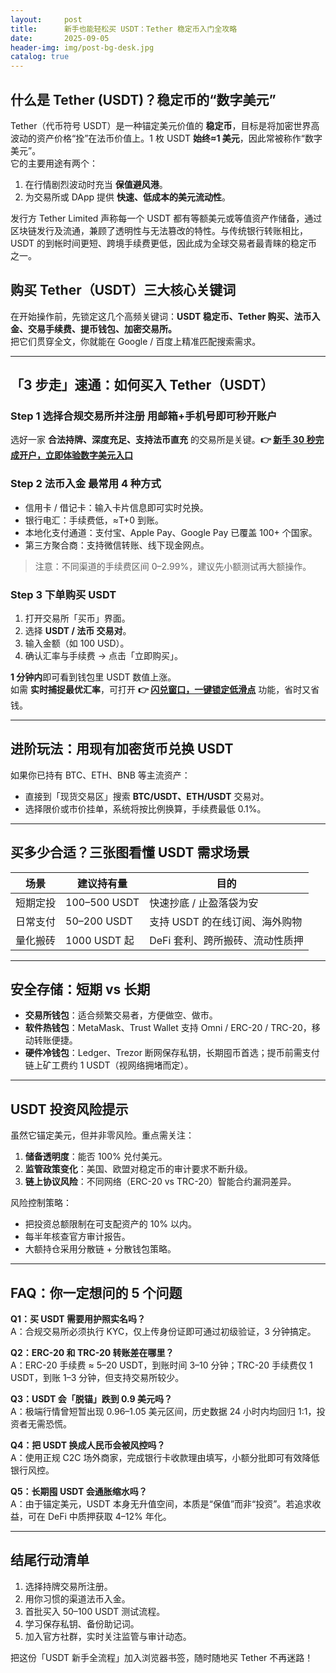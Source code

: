 ```yaml
---
layout:     post
title:      新手也能轻松买 USDT：Tether 稳定币入门全攻略
date:       2025-09-05
header-img: img/post-bg-desk.jpg
catalog: true
---
```


## 什么是 Tether (USDT)？稳定币的“数字美元”

Tether（代币符号 USDT）是一种锚定美元价值的 **稳定币**，目标是将加密世界高波动的资产价格“拴”在法币价值上。1 枚 USDT **始终≈1 美元**，因此常被称作“数字美元”。  
它的主要用途有两个：

1. 在行情剧烈波动时充当 **保值避风港**。  
2. 为交易所或 DApp 提供 **快速、低成本的美元流动性**。

发行方 Tether Limited 声称每一个 USDT 都有等额美元或等值资产作储备，通过区块链发行及流通，兼顾了透明性与无法篡改的特性。与传统银行转账相比，USDT 的到帐时间更短、跨境手续费更低，因此成为全球交易者最青睐的稳定币之一。

## 购买 Tether（USDT）三大核心关键词

在开始操作前，先锁定这几个高频关键词：**USDT 稳定币、Tether 购买、法币入金、交易手续费、提币钱包、加密交易所。**  
把它们贯穿全文，你就能在 Google / 百度上精准匹配搜索需求。

---

## 「3 步走」速通：如何买入 Tether（USDT）

### Step 1 选择合规交易所并注册 用邮箱+手机号即可秒开账户
选好一家 **合法持牌、深度充足、支持法币直充** 的交易所是关键。**👉 [新手 30 秒完成开户，立即体验数字美元入口](https://okxdog.com/)**

### Step 2 法币入金 最常用 4 种方式
- 信用卡 / 借记卡：输入卡片信息即可实时兑换。  
- 银行电汇：手续费低，≈T+0 到账。  
- 本地化支付通道：支付宝、Apple Pay、Google Pay 已覆盖 100+ 个国家。  
- 第三方聚合商：支持微信转账、线下现金网点。

> 注意：不同渠道的手续费区间 0–2.99%，建议先小额测试再大额操作。

### Step 3 下单购买 USDT  
1. 打开交易所「买币」界面。  
2. 选择 **USDT / 法币 交易对**。  
3. 输入金额（如 100 USD）。  
4. 确认汇率与手续费 → 点击「立即购买」。  

**1 分钟内**即可看到钱包里 USDT 数值上涨。  
如需 **实时捕捉最优汇率**，可打开 **👉 [闪兑窗口，一键锁定低滑点](https://okxdog.com/)** 功能，省时又省钱。

---

## 进阶玩法：用现有加密货币兑换 USDT

如果你已持有 BTC、ETH、BNB 等主流资产：

- 直接到「现货交易区」搜索 **BTC/USDT、ETH/USDT** 交易对。  
- 选择限价或市价挂单，系统将按比例换算，手续费最低 0.1%。

---

## 买多少合适？三张图看懂 USDT 需求场景

| 场景 | 建议持有量 | 目的 |
|---|---|---|
| 短期定投 | 100–500 USDT | 快速抄底 / 止盈落袋为安 |
| 日常支付 | 50–200 USDT | 支持 USDT 的在线订阅、海外购物 |
| 量化搬砖 | 1000 USDT 起 | DeFi 套利、跨所搬砖、流动性质押 |

---

## 安全存储：短期 vs 长期

- **交易所钱包**：适合频繁交易者，方便做空、做市。  
- **软件热钱包**：MetaMask、Trust Wallet 支持 Omni / ERC-20 / TRC-20，移动转账便捷。  
- **硬件冷钱包**：Ledger、Trezor 断网保存私钥，长期囤币首选；提币前需支付链上矿工费约 1 USDT（视网络拥堵而定）。

---

## USDT 投资风险提示

虽然它锚定美元，但并非零风险。重点需关注：

1. **储备透明度**：能否 100% 兑付美元。  
2. **监管政策变化**：美国、欧盟对稳定币的审计要求不断升级。  
3. **链上协议风险**：不同网络（ERC-20 vs TRC-20）智能合约漏洞差异。

风险控制策略：  
- 把投资总额限制在可支配资产的 10% 以内。  
- 每半年核查官方审计报告。  
- 大额持仓采用分散链 + 分散钱包策略。

---

## FAQ：你一定想问的 5 个问题

**Q1：买 USDT 需要用护照实名吗？**  
A：合规交易所必须执行 KYC，仅上传身份证即可通过初级验证，3 分钟搞定。

**Q2：ERC-20 和 TRC-20 转账差在哪里？**  
A：ERC-20 手续费 ≈ 5–20 USDT，到账时间 3–10 分钟；TRC-20 手续费仅 1 USDT，到账 1–3 分钟，但支持交易所较少。

**Q3：USDT 会「脱锚」跌到 0.9 美元吗？**  
A：极端行情曾短暂出现 0.96–1.05 美元区间，历史数据 24 小时内均回归 1:1，投资者无需恐慌。

**Q4：把 USDT 换成人民币会被风控吗？**  
A：使用正规 C2C 场外商家，完成银行卡收款理由填写，小额分批即可有效降低银行风控。

**Q5：长期囤 USDT 会通胀缩水吗？**  
A：由于锚定美元，USDT 本身无升值空间，本质是“保值”而非“投资”。若追求收益，可在 DeFi 中质押获取 4–12% 年化。

---

## 结尾行动清单

1. 选择持牌交易所注册。  
2. 用你习惯的渠道法币入金。  
3. 首批买入 50–100 USDT 测试流程。  
4. 学习保存私钥、备份助记词。  
5. 加入官方社群，实时关注监管与审计动态。

把这份「USDT 新手全流程」加入浏览器书签，随时随地买 Tether 不再迷路！